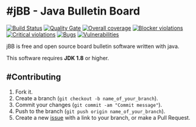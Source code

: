 #jBB - Java Bulletin Board
=================================
[![Build Status](http://vps289371.ovh.net:8000/buildStatus/icon?job=jBB-build-feature_refactor-e2e-tests_0.8.0_20170516)](http://vps289371.ovh.net:8000/job/jBB-build-feature_refactor-e2e-tests_0.8.0_20170516/) 
[![Quality Gate](http://vps289371.ovh.net:9000/api/badges/gate?key=org.jbb:jbb-parent:0.8.0-refactor-e2e-tests-SNAPSHOT)](http://vps289371.ovh.net:9000/dashboard?id=org.jbb%3Ajbb-parent%3A0.8.0-refactor-e2e-tests-SNAPSHOT)
[![Overall coverage](http://vps289371.ovh.net:9000/api/badges/measure?key=org.jbb:jbb-parent:0.8.0-refactor-e2e-tests-SNAPSHOT&metric=coverage&blinking=true)](http://vps289371.ovh.net:9000/dashboard?id=org.jbb%3Ajbb-parent%3A0.8.0-refactor-e2e-tests-SNAPSHOT) 
[![Blocker violations](http://vps289371.ovh.net:9000/api/badges/measure?key=org.jbb:jbb-parent:0.8.0-refactor-e2e-tests-SNAPSHOT&metric=blocker_violations&blinking=true)](http://vps289371.ovh.net:9000/dashboard?id=org.jbb%3Ajbb-parent%3A0.8.0-refactor-e2e-tests-SNAPSHOT) 
[![Critical violations](http://vps289371.ovh.net:9000/api/badges/measure?key=org.jbb:jbb-parent:0.8.0-refactor-e2e-tests-SNAPSHOT&metric=critical_violations&blinking=true)](http://vps289371.ovh.net:9000/dashboard?id=org.jbb%3Ajbb-parent%3A0.8.0-refactor-e2e-tests-SNAPSHOT) 
[![Bugs](http://vps289371.ovh.net:9000/api/badges/measure?key=org.jbb:jbb-parent:0.8.0-refactor-e2e-tests-SNAPSHOT&metric=bugs&blinking=true)](http://vps289371.ovh.net:9000/dashboard?id=org.jbb%3Ajbb-parent%3A0.8.0-refactor-e2e-tests-SNAPSHOT) 
[![Vulnerabilities](http://vps289371.ovh.net:9000/api/badges/measure?key=org.jbb:jbb-parent:0.8.0-refactor-e2e-tests-SNAPSHOT&metric=vulnerabilities&blinking=true)](http://vps289371.ovh.net:9000/dashboard?id=org.jbb%3Ajbb-parent%3A0.8.0-refactor-e2e-tests-SNAPSHOT)


jBB is free and open source board bulletin software written with java.


This software requires **JDK 1.8** or higher.

#Contributing
------------

1. Fork it.
2. Create a branch (`git checkout -b name_of_your_branch`).
3. Commit your changes (`git commit -am "Commit message"`).
4. Push to the branch (`git push origin name_of_your_branch`).
5. Create a new [issue](https://github.com/jbb-project/jbb/issues/new) with a link to your branch, or make a Pull Request.
